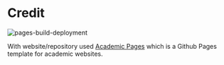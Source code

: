 
# Credit

![pages-build-deployment](https://github.com/academicpages/academicpages.github.io/actions/workflows/pages/pages-build-deployment/badge.svg)

With website/repository used [Academic Pages](https://github.com/academicpages/academicpages.github.io) which is a Github Pages template for academic websites. 
